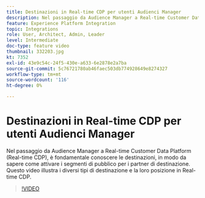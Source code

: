 ```yaml
---
title: Destinazioni in Real-time CDP per utenti Audienci Manager
description: Nel passaggio da Audience Manager a Real-time Customer Data Platform (Real-time CDP), è fondamentale conoscere le destinazioni, in modo da sapere come attivare i segmenti di pubblico per i partner di destinazione. Questo video illustra i diversi tipi di destinazione e la loro posizione in Real-time CDP.
feature: Experience Platform Integration
topic: Integrations
role: User, Architect, Admin, Leader
level: Intermediate
doc-type: feature video
thumbnail: 332203.jpg
kt: 7352
exl-id: 43e9c54c-24f5-430e-a633-6e2878e2a7ba
source-git-commit: 5c76721780ab46faec503db774928649e8274327
workflow-type: tm+mt
source-wordcount: '116'
ht-degree: 0%

---
```


# Destinazioni in Real-time CDP per utenti Audienci Manager

Nel passaggio da Audience Manager a Real-time Customer Data Platform (Real-time CDP), è fondamentale conoscere le destinazioni, in modo da sapere come attivare i segmenti di pubblico per i partner di destinazione. Questo video illustra i diversi tipi di destinazione e la loro posizione in Real-time CDP.

>[!VIDEO](https://video.tv.adobe.com/v/332203/?quality=12&learn=on)

